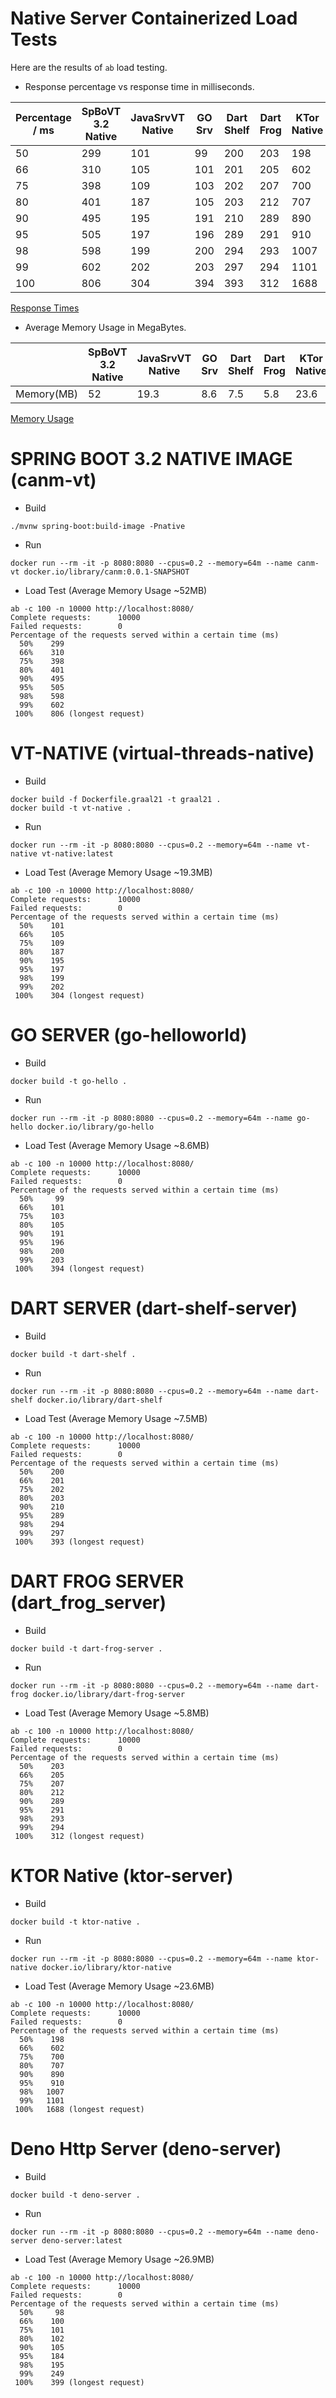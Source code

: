# Native Server Containerized Load Tests

Here are the results of `ab` load testing. 

- Response percentage vs response time in milliseconds.

| Percentage / ms | SpBoVT 3.2 Native | JavaSrvVT Native | GO Srv | Dart Shelf | Dart Frog | KTor Native | Deno |
| --------------- | ----------------- | ---------------- | ------ | ---------- | --------- | ----------- | ---- |
| 50              | 299               | 101              | 99     | 200        | 203       | 198         | 98   |
| 66              | 310               | 105              | 101    | 201        | 205       | 602         | 100  |
| 75              | 398               | 109              | 103    | 202        | 207       | 700         | 101  |
| 80              | 401               | 187              | 105    | 203        | 212       | 707         | 102  |
| 90              | 495               | 195              | 191    | 210        | 289       | 890         | 105  |
| 95              | 505               | 197              | 196    | 289        | 291       | 910         | 184  |
| 98              | 598               | 199              | 200    | 294        | 293       | 1007        | 195  |
| 99              | 602               | 202              | 203    | 297        | 294       | 1101        | 249  |
| 100             | 806               | 304              | 394    | 393        | 312       | 1688        | 399  |

[Response Times](docs/percent-response-time.png)


- Average Memory Usage in MegaBytes.

|            | SpBoVT 3.2 Native | JavaSrvVT Native | GO Srv | Dart Shelf | Dart Frog | KTor Native | Deno |
| ---------- | ----------------- | ---------------- | ------ | ---------- | --------- | ----------- | ---- |
| Memory(MB) | 52                | 19.3             | 8.6    | 7.5        | 5.8       | 23.6        | 26.9 |

[Memory Usage](docs/memory-usage.png)


# SPRING BOOT 3.2 NATIVE IMAGE (canm-vt)

* Build
```
./mvnw spring-boot:build-image -Pnative
```

* Run
```
docker run --rm -it -p 8080:8080 --cpus=0.2 --memory=64m --name canm-vt docker.io/library/canm:0.0.1-SNAPSHOT
```

* Load Test (Average Memory Usage ~52MB)
```
ab -c 100 -n 10000 http://localhost:8080/
Complete requests:      10000
Failed requests:        0
Percentage of the requests served within a certain time (ms)
  50%    299
  66%    310
  75%    398
  80%    401
  90%    495
  95%    505
  98%    598
  99%    602
 100%    806 (longest request)
```



# VT-NATIVE (virtual-threads-native)

* Build
```
docker build -f Dockerfile.graal21 -t graal21 .
docker build -t vt-native .
```

* Run
```
docker run --rm -it -p 8080:8080 --cpus=0.2 --memory=64m --name vt-native vt-native:latest
```

* Load Test (Average Memory Usage ~19.3MB)
```
ab -c 100 -n 10000 http://localhost:8080/
Complete requests:      10000
Failed requests:        0
Percentage of the requests served within a certain time (ms)
  50%    101
  66%    105
  75%    109
  80%    187
  90%    195
  95%    197
  98%    199
  99%    202
 100%    304 (longest request)
```



# GO SERVER (go-helloworld)

* Build
```
docker build -t go-hello .
```
* Run
```
docker run --rm -it -p 8080:8080 --cpus=0.2 --memory=64m --name go-hello docker.io/library/go-hello
```

* Load Test (Average Memory Usage ~8.6MB)
```
ab -c 100 -n 10000 http://localhost:8080/
Complete requests:      10000
Failed requests:        0
Percentage of the requests served within a certain time (ms)
  50%     99
  66%    101
  75%    103
  80%    105
  90%    191
  95%    196
  98%    200
  99%    203
 100%    394 (longest request)
```



# DART SERVER (dart-shelf-server)

* Build
```
docker build -t dart-shelf .
```

* Run
```
docker run --rm -it -p 8080:8080 --cpus=0.2 --memory=64m --name dart-shelf docker.io/library/dart-shelf
```

* Load Test (Average Memory Usage ~7.5MB)
```
ab -c 100 -n 10000 http://localhost:8080/
Complete requests:      10000
Failed requests:        0
Percentage of the requests served within a certain time (ms)
  50%    200
  66%    201
  75%    202
  80%    203
  90%    210
  95%    289
  98%    294
  99%    297
 100%    393 (longest request)
```



# DART FROG SERVER (dart_frog_server)

* Build
```
docker build -t dart-frog-server .
```

* Run
```
docker run --rm -it -p 8080:8080 --cpus=0.2 --memory=64m --name dart-frog docker.io/library/dart-frog-server
```

* Load Test (Average Memory Usage ~5.8MB)
```
ab -c 100 -n 10000 http://localhost:8080/
Complete requests:      10000
Failed requests:        0
Percentage of the requests served within a certain time (ms)
  50%    203
  66%    205
  75%    207
  80%    212
  90%    289
  95%    291
  98%    293
  99%    294
 100%    312 (longest request)
```



# KTOR Native (ktor-server)

* Build
```
docker build -t ktor-native .
```

* Run
```
docker run --rm -it -p 8080:8080 --cpus=0.2 --memory=64m --name ktor-native docker.io/library/ktor-native
```

* Load Test (Average Memory Usage ~23.6MB)
```
ab -c 100 -n 10000 http://localhost:8080/
Complete requests:      10000
Failed requests:        0
Percentage of the requests served within a certain time (ms)
  50%    198
  66%    602
  75%    700
  80%    707
  90%    890
  95%    910
  98%   1007
  99%   1101
 100%   1688 (longest request)
```



# Deno Http Server (deno-server)

* Build
```
docker build -t deno-server .
```

* Run
```
docker run --rm -it -p 8080:8080 --cpus=0.2 --memory=64m --name deno-server deno-server:latest
```

* Load Test (Average Memory Usage ~26.9MB)
```
ab -c 100 -n 10000 http://localhost:8080/
Complete requests:      10000
Failed requests:        0
Percentage of the requests served within a certain time (ms)
  50%     98
  66%    100
  75%    101
  80%    102
  90%    105
  95%    184
  98%    195
  99%    249
 100%    399 (longest request)
```
